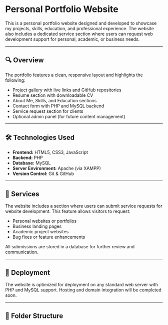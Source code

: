 # Personal Portfolio Website

This is a personal portfolio website designed and developed to showcase my projects, skills, education, and professional experience. The website also includes a dedicated service section where users can request web development support for personal, academic, or business needs.

---

## 🔍 Overview

The portfolio features a clean, responsive layout and highlights the following:

- Project gallery with live links and GitHub repositories
- Resume section with downloadable CV
- About Me, Skills, and Education sections
- Contact form with PHP and MySQL backend
- Service request section for clients
- Optional admin panel (for future content management)

---

## 🛠️ Technologies Used

- **Frontend:** HTML5, CSS3, JavaScript
- **Backend:** PHP
- **Database:** MySQL
- **Server Environment:** Apache (via XAMPP)
- **Version Control:** Git & GitHub

---

## 💼 Services

The website includes a section where users can submit service requests for website development. This feature allows visitors to request:

- Personal websites or portfolios
- Business landing pages
- Academic project websites
- Bug fixes or feature enhancements

All submissions are stored in a database for further review and communication.

---

## 🔐 Deployment

The website is optimized for deployment on any standard web server with PHP and MySQL support. Hosting and domain integration will be completed soon.

---

## 📁 Folder Structure

